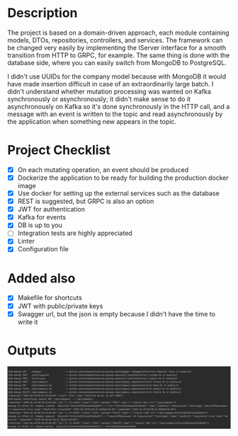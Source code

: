 # Description

The project is based on a domain-driven approach, each module containing models, DTOs, repositories, controllers, and services. The framework can be changed very easily by implementing the IServer interface for a smooth transition from HTTP to GRPC, for example. The same thing is done with the database side, where you can easily switch from MongoDB to PostgreSQL.

I didn't use UUIDs for the company model because with MongoDB it would have made insertion difficult in case of an extraordinarily large batch. I didn't understand whether mutation processing was wanted on Kafka synchronously or asynchronously; it didn't make sense to do it asynchronously on Kafka so it's done synchronously in the HTTP call, and a message with an event is written to the topic and read asynchronously by the application when something new appears in the topic.

# Project Checklist

- [x] On each mutating operation, an event should be produced
- [x] Dockerize the application to be ready for building the production docker image
- [x] Use docker for setting up the external services such as the database
- [x] REST is suggested, but GRPC is also an option
- [x] JWT for authentication
- [x] Kafka for events
- [x] DB is up to you
- [ ] Integration tests are highly appreciated
- [x] Linter
- [x] Configuration file

# Added also

- [x] Makefile for shortcuts
- [x] JWT with public/private keys
- [x] Swagger url, but the json is empty because I didn't have the time to write it

# Outputs

![Output](./output.png)
